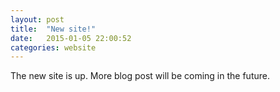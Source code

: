 ```yaml
---
layout: post
title:  "New site!"
date:   2015-01-05 22:00:52
categories: website
---
```


The new site is up. More blog post will be coming in the future.
